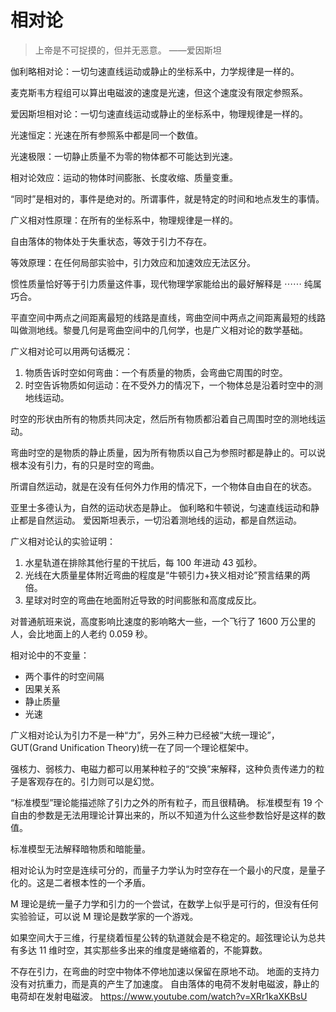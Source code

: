 # 相对论

> 上帝是不可捉摸的，但并无恶意。 ——爱因斯坦

伽利略相对论：一切匀速直线运动或静止的坐标系中，力学规律是一样的。

麦克斯韦方程组可以算出电磁波的速度是光速，但这个速度没有限定参照系。

爱因斯坦相对论：一切匀速直线运动或静止的坐标系中，物理规律是一样的。

光速恒定：光速在所有参照系中都是同一个数值。

光速极限：一切静止质量不为零的物体都不可能达到光速。

相对论效应：运动的物体时间膨胀、长度收缩、质量变重。

“同时”是相对的，事件是绝对的。所谓事件，就是特定的时间和地点发生的事情。

广义相对性原理：在所有的坐标系中，物理规律是一样的。

自由落体的物体处于失重状态，等效于引力不存在。

等效原理：在任何局部实验中，引力效应和加速效应无法区分。

惯性质量恰好等于引力质量这件事，现代物理学家能给出的最好解释是 ⋯⋯ 纯属巧合。

平直空间中两点之间距离最短的线路是直线，弯曲空间中两点之间距离最短的线路叫做测地线。黎曼几何是弯曲空间中的几何学，也是广义相对论的数学基础。

广义相对论可以用两句话概况：

1. 物质告诉时空如何弯曲：一个有质量的物质，会弯曲它周围的时空。
2. 时空告诉物质如何运动：在不受外力的情况下，一个物体总是沿着时空中的测地线运动。

时空的形状由所有的物质共同决定，然后所有物质都沿着自己周围时空的测地线运动。

弯曲时空的是物质的静止质量，因为所有物质以自己为参照时都是静止的。可以说根本没有引力，有的只是时空的弯曲。

所谓自然运动，就是在没有任何外力作用的情况下，一个物体自由自在的状态。

亚里士多德认为，自然的运动状态是静止。
伽利略和牛顿说，匀速直线运动和静止都是自然运动。
爱因斯坦表示，一切沿着测地线的运动，都是自然运动。

广义相对论认的实验证明：

1. 水星轨道在排除其他行星的干扰后，每 100 年进动 43 弧秒。
2. 光线在大质量星体附近弯曲的程度是“牛顿引力+狭义相对论”预言结果的两倍。
3. 星球对时空的弯曲在地面附近导致的时间膨胀和高度成反比。

对普通航班来说，高度影响比速度的影响略大一些，一个飞行了 1600 万公里的人，会比地面上的人老约 0.059 秒。

相对论中的不变量：

- 两个事件的时空间隔
- 因果关系
- 静止质量
- 光速

广义相对论认为引力不是一种“力”，另外三种力已经被“大统一理论”，GUT(Grand Unification Theory)统一在了同一个理论框架中。

强核力、弱核力、电磁力都可以用某种粒子的“交换”来解释，这种负责传递力的粒子是客观存在的。引力则可以是幻觉。

“标准模型”理论能描述除了引力之外的所有粒子，而且很精确。
标准模型有 19 个自由的参数是无法用理论计算出来的，所以不知道为什么这些参数恰好是这样的数值。

标准模型无法解释暗物质和暗能量。

相对论认为时空是连续可分的，而量子力学认为时空存在一个最小的尺度，是量子化的。这是二者根本性的一个矛盾。

M 理论是统一量子力学和引力的一个尝试，在数学上似乎是可行的，但没有任何实验验证，可以说 M 理论是数学家的一个游戏。

如果空间大于三维，行星绕着恒星公转的轨道就会是不稳定的。超弦理论认为总共有多达 11 维时空，其实那些多出来的维度是蜷缩着的，不能算数。

不存在引力，在弯曲的时空中物体不停地加速以保留在原地不动。
地面的支持力没有对抗重力，而是真的产生了加速度。
自由落体的电荷不发射电磁波，静止的电荷却在发射电磁波。
https://www.youtube.com/watch?v=XRr1kaXKBsU
